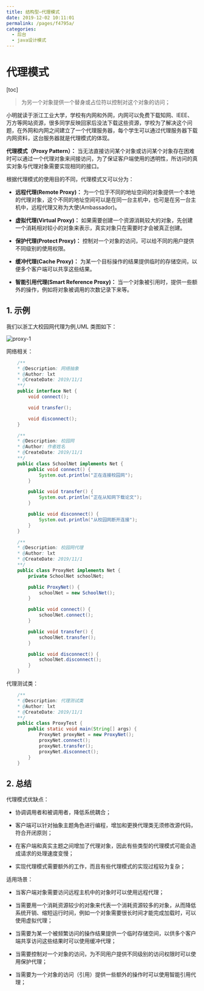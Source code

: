 ```yaml
---
title: 结构型—代理模式
date: 2019-12-02 10:11:01
permalink: /pages/f4795a/
categories:
  - 后台
  - java设计模式
---
```

# 代理模式

[toc]

> 为另一个对象提供一个替身或占位符以控制对这个对象的访问；

小明就读于浙江工业大学，学校有内网和外网，内网可以免费下载知网、IEEE、万方等网站资源，很多同学反映回家后没法下载这些资源，学校为了解决这个问题，在外网和内网之间建立了一个代理服务器，每个学生可以通过代理服务器下载内网资料，这台服务器就是代理模式的体现。

**代理模式（Proxy Pattern）：** 当无法直接访问某个对象或访问某个对象存在困难时可以通过一个代理对象来间接访问，为了保证客户端使用的透明性，所访问的真实对象与代理对象需要实现相同的接口。

根据代理模式的使用目的不同，代理模式又可以分为：

- **远程代理(Remote Proxy)：** 为一个位于不同的地址空间的对象提供一个本地的代理对象，这个不同的地址空间可以是在同一台主机中，也可是在另一台主机中，远程代理又称为大使(Ambassador)。

- **虚拟代理(Virtual Proxy)：** 如果需要创建一个资源消耗较大的对象，先创建一个消耗相对较小的对象来表示，真实对象只在需要时才会被真正创建。

- **保护代理(Protect Proxy)：** 控制对一个对象的访问，可以给不同的用户提供不同级别的使用权限。

- **缓冲代理(Cache Proxy)：** 为某一个目标操作的结果提供临时的存储空间，以便多个客户端可以共享这些结果。

- **智能引用代理(Smart Reference Proxy)：** 当一个对象被引用时，提供一些额外的操作，例如将对象被调用的次数记录下来等。

## 1. 示例

我们以浙工大校园网代理为例,UML 类图如下：

![proxy-1](https://gitee.com/liuxingtian/markdow/raw/master/02.后台/01.java设计模式/images/proxy/proxy-1.png)

网络相关：

```java
    /**
    * @Description: 网络抽象
    * @Author: lxt
    * @CreateDate: 2019/11/1
    **/
    public interface Net {
        void connect();

        void transfer();

        void disconnect();
    }  

    /**
    * @Description: 校园网
    * @Author: 作者姓名
    * @CreateDate: 2019/11/1
    **/
    public class SchoolNet implements Net {
        public void connect() {
            System.out.println("正在连接校园网");
        }

        public void transfer() {
            System.out.println("正在从知网下载论文");
        }

        public void disconnect() {
            System.out.println("从校园网断开连接");
        }
    }

    /**
    * @Description: 校园网代理
    * @Author: lxt
    * @CreateDate: 2019/11/1
    **/
    public class ProxyNet implements Net {
        private SchoolNet schoolNet;

        public ProxyNet() {
            schoolNet = new SchoolNet();
        }

        public void connect() {
            schoolNet.connect();
        }

        public void transfer() {
            schoolNet.transfer();
        }

        public void disconnect() {
            schoolNet.disconnect();
        }
    }
```

代理测试类：

```java
    /**
    * @Description: 代理测试类
    * @Author: lxt
    * @CreateDate: 2019/11/1
    **/
    public class ProxyTest {
        public static void main(String[] args) {
            ProxyNet proxyNet = new ProxyNet();
            proxyNet.connect();
            proxyNet.transfer();
            proxyNet.disconnect();
        }
    }
```

## 2. 总结

代理模式优缺点：

- 协调调用者和被调用者，降低系统耦合；

- 客户端可以针对抽象主题角色进行编程，增加和更换代理类无须修改源代码，符合开闭原则；

- 在客户端和真实主题之间增加了代理对象，因此有些类型的代理模式可能会造成请求的处理速度变慢；

- 实现代理模式需要额外的工作，而且有些代理模式的实现过程较为复杂；

适用场景：

- 当客户端对象需要访问远程主机中的对象时可以使用远程代理；

- 当需要用一个消耗资源较少的对象来代表一个消耗资源较多的对象，从而降低系统开销、缩短运行时间，例如一个对象需要很长时间才能完成加载时，可以使用虚拟代理；

- 当需要为某一个被频繁访问的操作结果提供一个临时存储空间，以供多个客户端共享访问这些结果时可以使用缓冲代理；

- 当需要控制对一个对象的访问，为不同用户提供不同级别的访问权限时可以使用保护代理；

- 当需要为一个对象的访问（引用）提供一些额外的操作时可以使用智能引用代理；
